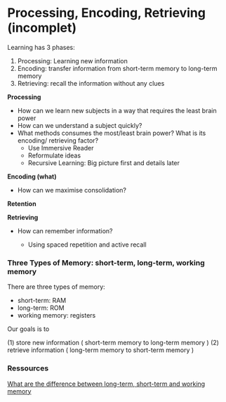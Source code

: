 # Processing, Encoding, Retrieving (incomplet)

Learning has 3 phases:

1. Processing: Learning new information
2. Encoding: transfer information from short-term memory to long-term memory
3. Retrieving: recall the information without any clues

**Processing**

- How can we learn new subjects in a way that requires the least brain power
- How can we understand a subject quickly?
- What methods consumes the most/least brain power? What is its encoding/
  retrieving factor?
  + Use Immersive Reader
  + Reformulate ideas
  + Recursive Learning: Big picture first and details later

**Encoding (what)**

- How can we maximise consolidation?

**Retention**




**Retrieving**

- How can remember information?

  + Using spaced repetition and active recall

### Three Types of Memory: short-term, long-term, working memory

There are three types of memory:

- short-term: RAM
- long-term: ROM
- working memory: registers

Our goals is to 

(1) store new information ( short-term memory to long-term memory )
(2) retrieve information ( long-term memory to short-term memory )

### Ressources

[What are the difference between long-term, short-term and working memory](https://www.ncbi.nlm.nih.gov/pmc/articles/PMC2657600/)

